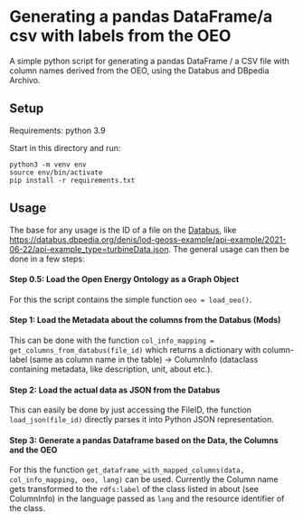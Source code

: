 # Generating a pandas DataFrame/a csv with labels from the OEO

A simple python script for generating a pandas DataFrame / a CSV file with column names derived from the OEO, using the Databus and DBpedia Archivo.

## Setup

Requirements: python 3.9

Start in this directory and run:
```
python3 -m venv env
source env/bin/activate
pip install -r requirements.txt
```

## Usage

The base for any usage is the ID of a file on the [Databus](https://databus.dbpedia.org/), like https://databus.dbpedia.org/denis/lod-geoss-example/api-example/2021-06-22/api-example_type=turbineData.json. The general usage can then be done in a few steps:

#### Step 0.5: Load the Open Energy Ontology as a Graph Object

For this the script contains the simple function `oeo = load_oeo()`.

#### Step 1: Load the Metadata about the columns from the Databus (Mods)

This can be done with the function `col_info_mapping = get_columns_from_databus(file_id)` which returns a dictionary with column-label (same as column name in the table) -> ColumnInfo (dataclass containing metadata, like description, unit, about etc.). 

#### Step 2: Load the actual data as JSON from the Databus

This can easily be done by just accessing the FileID, the function `load_json(file_id)` directly parses it into Python JSON representation.

#### Step 3: Generate a pandas Dataframe based on the Data, the Columns and the OEO

For this the function `get_dataframe_with_mapped_columns(data, col_info_mapping, oeo, lang)` can be used. Currently the Column name gets transformed to the `rdfs:label` of the class listed in about (see ColumnInfo) in the language passed as `lang` and the resource identifier of the class.
